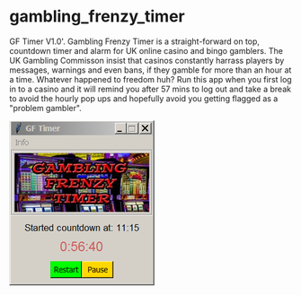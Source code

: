 # gambling_frenzy_timer

GF Timer V1.0'.
Gambling Frenzy Timer is a straight-forward on top, countdown timer and alarm for UK online casino and bingo gamblers. The UK Gambling Commisson insist that casinos constantly harrass players by messages, warnings and even bans, if they gamble for more than an hour at a time. Whatever happened to freedom huh? Run this app when you first log in to a casino and it will remind you after 57 mins to log out and take a break to avoid the hourly pop ups and hopefully avoid you getting flagged as a "problem gambler".


![Alt Text](https://github.com/Steve-Shambles/gambling_frenzy_timer/blob/main/gftv1_screenshot.png)

